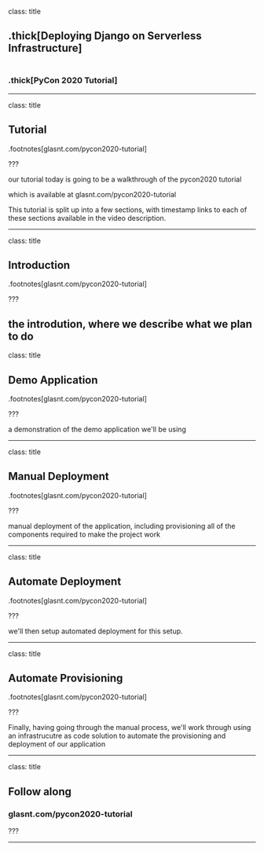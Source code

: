 class: title
## .thick[Deploying Django on Serverless Infrastructure]
### <br>.thick[PyCon 2020 Tutorial]
---
class: title
## Tutorial
.footnotes[glasnt.com/pycon2020-tutorial]

???

our tutorial today is going to be a walkthrough of the pycon2020 tutorial

which is available at glasnt.com/pycon2020-tutorial

This tutorial is split up into a few sections, with timestamp links to each of these sections available in the video description.

---

class: title
## Introduction

.footnotes[glasnt.com/pycon2020-tutorial]

???

the introdution, where we describe what we plan to do
---

class: title
## Demo Application
.footnotes[glasnt.com/pycon2020-tutorial]

???

a demonstration of the demo application we'll be using

---

class: title
## Manual Deployment
.footnotes[glasnt.com/pycon2020-tutorial]

???

manual deployment of the application, including provisioning all of the components required to make the project work

---

class: title
## Automate Deployment
.footnotes[glasnt.com/pycon2020-tutorial]

???

we'll then setup automated deployment for this setup.

---

class: title
## Automate Provisioning
.footnotes[glasnt.com/pycon2020-tutorial]

???

Finally, having going through the manual process, we'll work through using an infrastrucutre as code solution to automate the provisioning and deployment of our application

---
class: title
## Follow along

### glasnt.com/pycon2020-tutorial

???


---